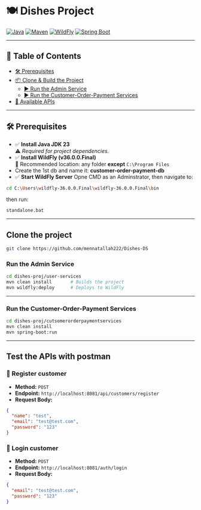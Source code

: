 # 🍽️ Dishes Project

[![Java](https://img.shields.io/badge/Java-23-blue.svg)](https://www.oracle.com/java/)
[![Maven](https://img.shields.io/badge/Maven-Build-success-brightgreen)](https://maven.apache.org/)
[![WildFly](https://img.shields.io/badge/WildFly-36.0.0.Final-blue)](https://www.wildfly.org/)
[![Spring Boot](https://img.shields.io/badge/Spring%20Boot-Running-brightgreen)](https://spring.io/projects/spring-boot)

---

## 📑 Table of Contents

- [🛠️ Prerequisites](#️-prerequisites)
- [📦 Clone & Build the Project](#-clone--build-the-project)
  - [▶️ Run the Admin Service](#️-run-the-admin-service)
  - [▶️ Run the Customer-Order-Payment Services](#️-run-the-customer-order-payment-services)
- [📡 Available APIs](#-available-apis)

---

## 🛠️ Prerequisites

- ✅ **Install Java JDK 23**  
  ⚠️ *Required for project dependencies.*
- ✅ **Install WildFly (v36.0.0.Final)**  
  📁 Recommended location: any folder **except** `C:\Program Files`
- Create the 1st db and name it: **customer-order-payment-db**
- ✅ **Start WildFly Server**
  Opne CMD as an Adminstrator, then navigate to:
```bash
cd C:\Users\wildfly-36.0.0.Final\wildfly-36.0.0.Final\bin
```
then run:
```bash
standalone.bat
```
---

## Clone the project

```bash
git clone https://github.com/mennatallah222/Dishes-DS
````

### Run the Admin Service

```bash
cd dishes-proj/user-services
mvn clean install       # Builds the project
mvn wildfly:deploy      # Deploys to WildFly
```

---

### Run the Customer-Order-Payment Services

```bash
cd dishes-proj/cutsomerorderpaymentservices
mvn clean install
mvn spring-boot:run
```

---

## Test the APIs with postman

### 🔹 Register customer

* **Method:** `POST`
* **Endpoint:** `http://localhost:8081/api/customers/register`
* **Request Body:**

```json
{
  "name": "test",
  "email": "test@test.com",
  "password": "123"
}
```
### 🔹 Login customer
* **Method:** `POST`
* **Endpoint:** `http://localhost:8081/auth/login`
* **Request Body:**

```json
{
  "email": "test@test.com",
  "password": "123"
}
```
